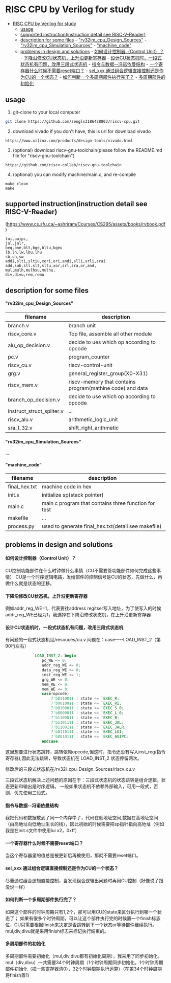 # RISC CPU by Verilog for study
- [RISC CPU by Verilog for study](#risc-cpu-by-verilog-for-study)
	- [usage](#usage)
	- [supported instruction(instruction detail see RISC-V-Reader)](#supported-instructioninstruction-detail-see-risc-v-reader)
	- [description for some files](#description-for-some-files)
			- ["rv32im\_cpu\_Design\_Sources"](#rv32im_cpu_design_sources)
			- ["rv32im\_cpu\_Simulation\_Sources"](#rv32im_cpu_simulation_sources)
			- ["machine\_code"](#machine_code)
	- [problems in design and solutions](#problems-in-design-and-solutions)
			- [如何设计控制器（Control Unit）？](#如何设计控制器control-unit)
			- [下降沿修改CU状态机，上升沿更新寄存器](#下降沿修改cu状态机上升沿更新寄存器)
			- [设计CU状态机时，一段式状态机有问题，改用三段式状态机](#设计cu状态机时一段式状态机有问题改用三段式状态机)
			- [指令与数据--冯诺依曼结构](#指令与数据--冯诺依曼结构)
			- [一个寄存器什么时候不需要reset端口？](#一个寄存器什么时候不需要reset端口)
			- [sel\_xxx 通过组合逻辑直接控制还是作为CU的一个状态？](#sel_xxx-通过组合逻辑直接控制还是作为cu的一个状态)
			- [如何判断一个多周期部件执行完了？](#如何判断一个多周期部件执行完了)
			- [多周期部件的初始化](#多周期部件的初始化)


## usage
1. git-clone to your local computer 
```bash
git clone https://github.com/zengls3186428803/riscv-cpu.git
```
2. download vivado if you don't have, this is url for download vivado
```
https://www.xilinx.com/products/design-tools/vivado.html
```
3. (optional) download riscv-gnu-toolchain(please follow the README.md file for "riscv-gnu-toolchain")
```
https://github.com/riscv-collab/riscv-gnu-toolchain
```
4. (optional) you can modify machine/main.c, and re-compile
```
make clean
make
```

## supported instruction(instruction detail see RISC-V-Reader)
(https://www.cs.sfu.ca/~ashriram/Courses/CS295/assets/books/rvbook.pdf)
```
lui,auipc,
jal,jalr,
beq,bne,blt,bge,bltu,bgeu
lb,lh,lw,lbu,lhu
sb,sh,sw
addi,slti,sltiu,xori,ori,andi,slli,srli,srai
add,sub,sll.slt,sltu,xor,srl,sra,or,and,
mul,mulh,mulhsu,mulhu,
div,divu,rem,remu
```
## description for some files
#### "rv32im_cpu_Design_Sources"
|filename|description|
|----|-------------|     
branch.v    |     branch unit          
riscv_core.v  |   Top file, assemble all other module
alu_op_decision.v    | decide to ues which op according to opcode
pc.v      |   program_counter
riscv_cu.v |    riscv-control-unit
grg.v       |         general_register_group(X0-X31)     
riscv_mem.v   | riscv-memory that contains program(mathine code) and data
branch_op_decision.v  | decide to use which op according to opcode
instruct_struct_spliter.v | ...
riscv_alu.v  | arithmetic_logic_unit
sra_I_32.v| shift_right_arithmetic

#### "rv32im_cpu_Simulation_Sources"
...

#### "machine_code"
|filename|description|
|----|-------------|
final_hex.txt|machine code in hex
init.s |initialize sp(stack pointer)
main.c |main c program that contains three function for test
makefile |...
process.py |used to generate final_hex.txt(detail see makefile)

## problems in design and solutions
#### 如何设计控制器（Control Unit）？
CU控制功能部件在什么时钟做什么事情（CU不需要管功能部件如何完成这些事情）
CU是一个时序逻辑电路，发给部件的控制信号是CU的状态，先做什么，再做什么就是状态的迁移。

#### 下降沿修改CU状态机，上升沿更新寄存器
例如addr_reg_WE=1，代表要往address regitser写入地址，为了使写入的时候addr_reg_WE已经为1，我选择在下降沿修改状态机，在上升沿更新寄存器

#### 设计CU状态机时，一段式状态机有问题，改用三段式状态机
有问题的一段式状态机见/resouces/cu.v
问题在：case----LOAD_INST_2（第90行左右）
```verilog
			`LOAD_INST_2: begin
				pc_WE <= 0;
				addr_reg_WE <= 0;
				data_reg_WE <= 0;
				inst_reg_WE <= 1;
				grg_WE <= 0;
				mem_RE <= 0;
				mem_WE <= 0;
				case(opcode)
					7'b0110011 : state <= `EXEC_R;
					7'b0010011 : state <= `EXEC_RI;
					7'b0100011 : state <= `EXEC_S_0;
					7'b0000011 : state <= `EXEC_L_0;
					7'b1100011 : state <= `EXEC_B;
					7'b1101111 : state <= `EXEC_JAL;
					7'b1100111 : state <= `EXEC_JALR;
					7'b0110111 : state <= `EXEC_LUI;
					7'b0010111 : state <= `EXEC_AUIPC;
				endcase
```
这里想要进行状态跳转，跳转依赖opcode,但这时，指令还没有写入inst_reg(指令寄存器),因此无法跳转，导致状态机在 LOAD_INST_2 状态停留两次。

修改后的三段式状态机在/rv32i_cpu_Design_Sources/riscv_cu.v

三段式状态机解决上述问题的原因在于：三段式状态机的状态跳转是组合逻辑，状态更新和输出是时序逻辑。
一般如果状态机不依赖外部输入，可用一段式，否则，优先使用三段式。

#### 指令与数据--冯诺依曼结构
我把代码和数据放到了同一个内存中了，代码在低地址空间,数据在高地址空间（由高地址向低地址生长的栈），因此初始的时候需要把sp指针指向高地址（例如我是在init.s文件中使用lui x2，0xff）

#### 一个寄存器什么时候不需要reset端口？
当这个寄存器里的值总是被更新后再被使用，那就不需要reset端口。

#### sel_xxx 通过组合逻辑直接控制还是作为CU的一个状态？
尽量通过组合逻辑直接控制，当发现组合逻辑出问题时再用CU控制（好像说了跟没说一样）

#### 如何判断一个多周期部件执行完了？
如果这个部件的时钟周期只有1,2个，那可以用CU的state来区分执行到哪一个状态了；
如果有很多个时钟周期，可以让这个部件执行完的时候置一个finish标志位，CU只需要根据finish来决定是否跳转到下一个状态or等待部件继续执行。
mul,div,divu就是采用finish标志来标记执行结束的。

#### 多周期部件的初始化
多周期部件需要初始化（mul,div,divu都有初始化周期），我采用了同步初始化。
mul（div,divu）一共需要34个时钟周期（1个时钟周期同步初始化，1个时钟周期部件初始化（把一些寄存器清0），32个时钟周期执行运算）（在第34个时钟周期将finish置1)